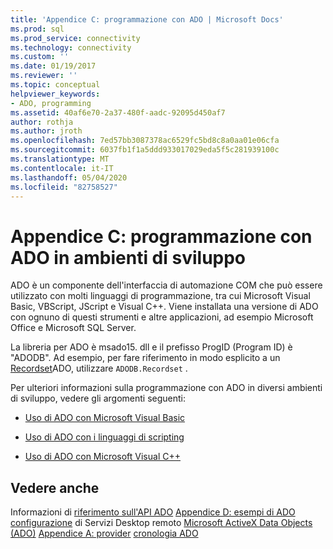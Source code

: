 ```yaml
---
title: 'Appendice C: programmazione con ADO | Microsoft Docs'
ms.prod: sql
ms.prod_service: connectivity
ms.technology: connectivity
ms.custom: ''
ms.date: 01/19/2017
ms.reviewer: ''
ms.topic: conceptual
helpviewer_keywords:
- ADO, programming
ms.assetid: 40af6e70-2a37-480f-aadc-92095d450af7
author: rothja
ms.author: jroth
ms.openlocfilehash: 7ed57bb3087378ac6529fc5bd8c8a0aa01e06cfa
ms.sourcegitcommit: 6037fb1f1a5ddd933017029eda5f5c281939100c
ms.translationtype: MT
ms.contentlocale: it-IT
ms.lasthandoff: 05/04/2020
ms.locfileid: "82758527"
---
```

# <a name="appendix-c-programming-with-ado-in-development-environments"></a>Appendice C: programmazione con ADO in ambienti di sviluppo
ADO è un componente dell'interfaccia di automazione COM che può essere utilizzato con molti linguaggi di programmazione, tra cui Microsoft Visual Basic, VBScript, JScript e Visual C++. Viene installata una versione di ADO con ognuno di questi strumenti e altre applicazioni, ad esempio Microsoft Office e Microsoft SQL Server.

 La libreria per ADO è msado15. dll e il prefisso ProgID (Program ID) è "ADODB". Ad esempio, per fare riferimento in modo esplicito a un [Recordset](../../../ado/reference/ado-api/recordset-object-ado.md)ADO, utilizzare `ADODB.Recordset` .

 Per ulteriori informazioni sulla programmazione con ADO in diversi ambienti di sviluppo, vedere gli argomenti seguenti:

-   [Uso di ADO con Microsoft Visual Basic](../../../ado/guide/appendixes/using-ado-with-microsoft-visual-basic.md)

-   [Uso di ADO con i linguaggi di scripting](../../../ado/guide/appendixes/using-ado-with-scripting-languages.md)

-   [Uso di ADO con Microsoft Visual C++](../../../ado/guide/appendixes/using-ado-with-microsoft-visual-c.md)

## <a name="see-also"></a>Vedere anche
 Informazioni di [riferimento sull'API ADO](../../../ado/reference/ado-api/ado-api-reference.md) [Appendice D: esempi di ADO](../../../ado/guide/appendixes/appendix-d-ado-samples.md) [configurazione](../../../ado/guide/remote-data-service/configuring-rds.md) di Servizi Desktop remoto [Microsoft ActiveX Data Objects (ADO)](../../../ado/microsoft-activex-data-objects-ado.md) [Appendice A: provider](../../../ado/guide/appendixes/appendix-a-providers.md) [cronologia ADO](../../../ado/guide/ado-history.md)
